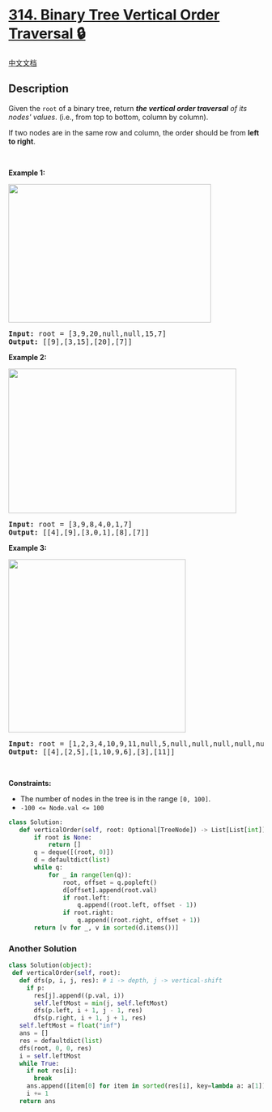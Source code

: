 # [314. Binary Tree Vertical Order Traversal 🔒](https://leetcode.com/problems/binary-tree-vertical-order-traversal)

[中文文档](/solution/0300-0399/0314.Binary%20Tree%20Vertical%20Order%20Traversal/README.md)

## Description

<!-- description:start -->

<p>Given the <code>root</code> of a binary tree, return <em><strong>the vertical order traversal</strong> of its nodes&#39; values</em>. (i.e., from top to bottom, column by column).</p>

<p>If two nodes are in the same row and column, the order should be from <strong>left to right</strong>.</p>

<p>&nbsp;</p>
<p><strong class="example">Example 1:</strong></p>
<img alt="" src="https://fastly.jsdelivr.net/gh/doocs/leetcode@main/solution/0300-0399/0314.Binary%20Tree%20Vertical%20Order%20Traversal/images/image1.png" style="width: 400px; height: 273px;" />
<pre>
<strong>Input:</strong> root = [3,9,20,null,null,15,7]
<strong>Output:</strong> [[9],[3,15],[20],[7]]
</pre>

<p><strong class="example">Example 2:</strong></p>
<img alt="" src="https://fastly.jsdelivr.net/gh/doocs/leetcode@main/solution/0300-0399/0314.Binary%20Tree%20Vertical%20Order%20Traversal/images/image3.png" style="width: 450px; height: 285px;" />
<pre>
<strong>Input:</strong> root = [3,9,8,4,0,1,7]
<strong>Output:</strong> [[4],[9],[3,0,1],[8],[7]]
</pre>

<p><strong class="example">Example 3:</strong></p>
<img alt="" src="https://fastly.jsdelivr.net/gh/doocs/leetcode@main/solution/0300-0399/0314.Binary%20Tree%20Vertical%20Order%20Traversal/images/image2.png" style="width: 350px; height: 342px;" />
<pre>
<strong>Input:</strong> root = [1,2,3,4,10,9,11,null,5,null,null,null,null,null,null,null,6]
<strong>Output:</strong> [[4],[2,5],[1,10,9,6],[3],[11]]
</pre>

<p>&nbsp;</p>
<p><strong>Constraints:</strong></p>

<ul>
	<li>The number of nodes in the tree is in the range <code>[0, 100]</code>.</li>
	<li><code>-100 &lt;= Node.val &lt;= 100</code></li>
</ul>

```python
class Solution:
   def verticalOrder(self, root: Optional[TreeNode]) -> List[List[int]]:
       if root is None:
           return []
       q = deque([(root, 0)])
       d = defaultdict(list)
       while q:
           for _ in range(len(q)):
               root, offset = q.popleft()
               d[offset].append(root.val)
               if root.left:
                   q.append((root.left, offset - 1))
               if root.right:
                   q.append((root.right, offset + 1))
       return [v for _, v in sorted(d.items())]
```

### Another Solution

```python
class Solution(object):
 def verticalOrder(self, root):
   def dfs(p, i, j, res): # i -> depth, j -> vertical-shift
     if p:
       res[j].append((p.val, i))
       self.leftMost = min(j, self.leftMost)
       dfs(p.left, i + 1, j - 1, res)
       dfs(p.right, i + 1, j + 1, res)
   self.leftMost = float("inf")
   ans = []
   res = defaultdict(list)
   dfs(root, 0, 0, res)
   i = self.leftMost
   while True:
     if not res[i]:
       break
     ans.append([item[0] for item in sorted(res[i], key=lambda a: a[1])])
     i += 1
   return ans
```

